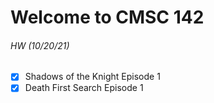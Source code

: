 # Welcome to CMSC 142

###### HW (10/20/21)
- [x] Shadows of the Knight Episode 1
- [x] Death First Search Episode 1